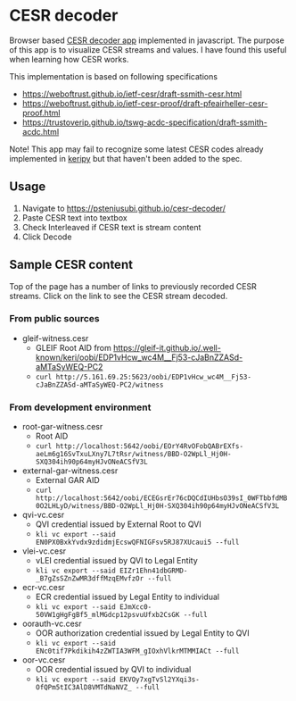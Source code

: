 # CESR decoder

Browser based [CESR decoder app](https://psteniusubi.github.io/cesr-decoder/) implemented in javascript. The purpose of this app is to visualize CESR streams and values. I have found this useful when learning how CESR works.

This implementation is based on following specifications 

* https://weboftrust.github.io/ietf-cesr/draft-ssmith-cesr.html
* https://weboftrust.github.io/ietf-cesr-proof/draft-pfeairheller-cesr-proof.html
* https://trustoverip.github.io/tswg-acdc-specification/draft-ssmith-acdc.html

Note! This app may fail to recognize some latest CESR codes already implemented in [keripy](https://github.com/WebOfTrust/keripy) but that haven't been added to the spec.

## Usage

1. Navigate to https://psteniusubi.github.io/cesr-decoder/
2. Paste CESR text into textbox 
3. Check Interleaved if CESR text is stream content
4. Click Decode

## Sample CESR content

Top of the page has a number of links to previously recorded CESR streams. Click on the link to see the CESR stream decoded.

### From public sources

* gleif-witness.cesr
    * GLEIF Root AID from https://gleif-it.github.io/.well-known/keri/oobi/EDP1vHcw_wc4M__Fj53-cJaBnZZASd-aMTaSyWEQ-PC2
    * `curl http://5.161.69.25:5623/oobi/EDP1vHcw_wc4M__Fj53-cJaBnZZASd-aMTaSyWEQ-PC2/witness`

### From development environment

* root-gar-witness.cesr
    * Root AID 
    * `curl http://localhost:5642/oobi/EOrY4RvOFobQABrEXfs-aeLm6g16SvTxuLXny7L7tRsr/witness/BBD-O2WpLl_Hj0H-SXQ304ih90p64myHJvONeACSfV3L`
* external-gar-witness.cesr
    * External GAR AID 
    * `curl http://localhost:5642/oobi/ECEGsrEr76cDQCdIUHbsO39sI_0WFTbbfdMB0O2LHLyD/witness/BBD-O2WpLl_Hj0H-SXQ304ih90p64myHJvONeACSfV3L`
* qvi-vc.cesr
    * QVI credential issued by External Root to QVI
    * `kli vc export --said EN0PX0BxkYvdx9zdidmjEcswQFNIGFsv5RJ87XUcaui5 --full`
* vlei-vc.cesr
    * vLEI credential issued by QVI to Legal Entity
    * `kli vc export --said EIZr1Ehn41dbGRMD-_B7gZsSZnZwMR3dffMzqEMvfzOr --full`
* ecr-vc.cesr
    * ECR credential issued by Legal Entity to individual
    * `kli vc export --said EJmXcc0-50VW1gHgFgBf5_mlMGdcp12psvuUfxb2CsGK --full`
* oorauth-vc.cesr
    * OOR authorization credential issued by Legal Entity to QVI
    * `kli vc export --said ENc0tif7Pkdikih4zZWTIA3WFM_gIOxhVlkrMTMMIACt --full`
* oor-vc.cesr
    * OOR credential issued by QVI to individual
    * `kli vc export --said EKVOy7xgTvSl2YXqi3s-OfQPm5tIC3AlD8VMTdNaNVZ_ --full`

